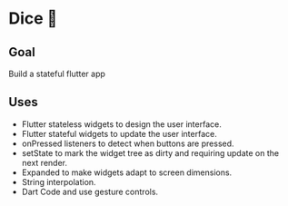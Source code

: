 
# Dice 🎲

##  Goal

Build a stateful flutter app


## Uses

- Flutter stateless widgets to design the user interface.
- Flutter stateful widgets to update the user interface.
- onPressed listeners to detect when buttons are pressed.
- setState to mark the widget tree as dirty and requiring update on the next render.
- Expanded to make widgets adapt to screen dimensions.
- String interpolation.
- Dart Code and use gesture controls.
